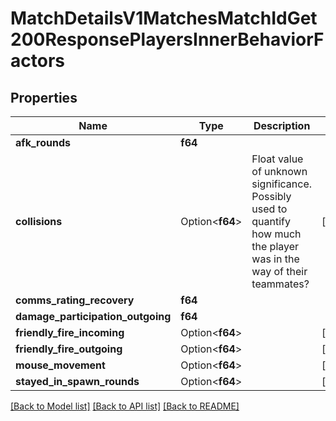 # MatchDetailsV1MatchesMatchIdGet200ResponsePlayersInnerBehaviorFactors

## Properties

Name | Type | Description | Notes
------------ | ------------- | ------------- | -------------
**afk_rounds** | **f64** |  | 
**collisions** | Option<**f64**> | Float value of unknown significance. Possibly used to quantify how much the player was in the way of their teammates? | [optional]
**comms_rating_recovery** | **f64** |  | 
**damage_participation_outgoing** | **f64** |  | 
**friendly_fire_incoming** | Option<**f64**> |  | [optional]
**friendly_fire_outgoing** | Option<**f64**> |  | [optional]
**mouse_movement** | Option<**f64**> |  | [optional]
**stayed_in_spawn_rounds** | Option<**f64**> |  | [optional]

[[Back to Model list]](../README.md#documentation-for-models) [[Back to API list]](../README.md#documentation-for-api-endpoints) [[Back to README]](../README.md)


